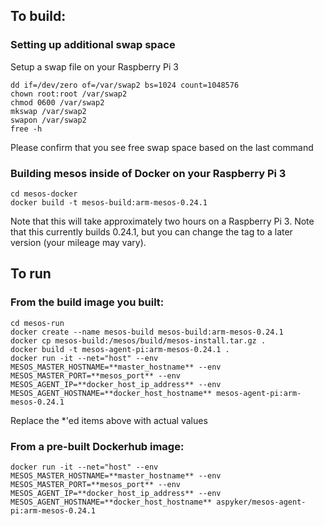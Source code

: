 ## To build:
### Setting up additional swap space
Setup a swap file on your Raspberry Pi 3
```
dd if=/dev/zero of=/var/swap2 bs=1024 count=1048576
chown root:root /var/swap2
chmod 0600 /var/swap2
mkswap /var/swap2
swapon /var/swap2
free -h
```
Please confirm that you see free swap space based on the last command

### Building mesos inside of Docker on your Raspberry Pi 3
```
cd mesos-docker
docker build -t mesos-build:arm-mesos-0.24.1
```
Note that this will take approximately two hours on a Raspberry Pi 3.  Note that this currently builds 0.24.1, but you can change the tag to a later version (your mileage may vary).

## To run
### From the build image you built:
```
cd mesos-run
docker create --name mesos-build mesos-build:arm-mesos-0.24.1
docker cp mesos-build:/mesos/build/mesos-install.tar.gz .
docker build -t mesos-agent-pi:arm-mesos-0.24.1 .
docker run -it --net="host" --env MESOS_MASTER_HOSTNAME=**master_hostname** --env MESOS_MASTER_PORT=**mesos_port** --env MESOS_AGENT_IP=**docker_host_ip_address** --env MESOS_AGENT_HOSTNAME=**docker_host_hostname** mesos-agent-pi:arm-mesos-0.24.1
```
Replace the *'ed items above with actual values

### From a pre-built Dockerhub image:
```
docker run -it --net="host" --env MESOS_MASTER_HOSTNAME=**master_hostname** --env MESOS_MASTER_PORT=**mesos_port** --env MESOS_AGENT_IP=**docker_host_ip_address** --env MESOS_AGENT_HOSTNAME=**docker_host_hostname** aspyker/mesos-agent-pi:arm-mesos-0.24.1
```
